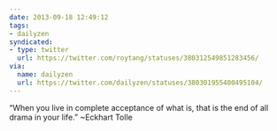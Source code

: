 ```yaml
---
date: 2013-09-18 12:49:12
tags:
- dailyzen
syndicated:
- type: twitter
  url: https://twitter.com/roytang/statuses/380312549851283456/
via:
  name: dailyzen
  url: https://twitter.com/dailyzen/statuses/380301955400495104/
---
```


“When you live in complete acceptance of what is, that is the end of all drama in your life.” ~Eckhart Tolle